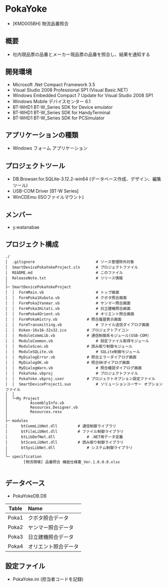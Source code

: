 # PokaYoke  

- [KMD005BH] 物流品番照合  


## 概要  

- 社内現品票の品番とメーカー現品票の品番を照合し、結果を通知する  


## 開発環境  

- Microsoft .Net Compact Framework 3.5  
- Visual Studio 2008 Professional SP1 (Visual Basic.NET)  
- Windows Embedded Compact 7 Update for Visual Studio 2008 SP1   
- Windows Mobile デバイスセンター 6.1  
- BT-WHD1 BT-W_Series SDK for Device emulator  
- BT-WHD1 BT-W_Series SDK for HandyTerminal  
- BT-WHD1 BT-W_Series SDK for PCSimulator  


## アプリケーションの種類  

- Windows フォーム アプリケーション  


## プロジェクトツール  
- DB.Browser.for.SQLite-3.12.2-win64 (データベース作成、デザイン、編集ツール)  
- USB-COM Driver [BT-W Series]   
- WinCDEmu (ISOファイルマウント)  


## メンバー  

- y.watanabae  


## プロジェクト構成  

~~~
./
│  .gitignore							# ソース管理除外対象  
│  SmartDevicePokaYokeProject.sln		# プロジェクトファイル  
│  README.md							# このファイル  
│  ReleaseNote.txt						# リリース情報  
│  
├─ SmartDevicePokaYokeProject
│  │  FormMain.vb						# トップ画面  
│  │  FormPoka1Kubota.vb				# クボタ照合画面  
│  │  FormPoka2Yanmar.vb				# ヤンマー照合画面  
│  │  FormPoka3Hitati.vb				# 日立建機照合画面  
│  │  FormPoka4Orient.vb				# オリエント照合画面  
│  │  FormPokaHistry.vb				# 照合履歴表示画面  
│  │  FormTransmitting.vb				# ファイル送信ダイアログ画面  
│  │  Koken-16x16-32x32.ico			# プロジェクトアイコン  
│  │  ModuleCommLib.vb				# 通信制御系モジュール(USB-COM)  
│  │  ModuleCommon.vb					# 設定ファイル取得モジュール  
│  │  ModuleScan.vb					# 読み取り制御モジュール  
│  │  ModuleSQLite.vb					# SQLite制御モジュール  
│  │  MyDialogError.vb				# 照合エラーダイアログ画面  
│  │  MyDialogOK.vb					# 照合OKダイアログ画面  
│  │  MyDialogWarn.vb					# 照合確認ダイアログ画面  
│  │  PokaYoke.vbproj					# プロジェクトファイル  
│  │  PokaYoke.vbproj.user			# プロジェクトオプション設定ファイル  
│  │  SmartDeviceProject1.suo			# ソリューションユーザー オプションファイル  
│  │          
│  └─My Project  
│          AssemblyInfo.vb  
│          Resources.Designer.vb  
│          Resources.resx  
│          
├─ modules  
│      btCommLibNet.dll			# 通信制御ライブラリ  
│      btFileLibNet.dll			# ファイル制御ライブラリ  
│      btLibDefNet.dll				# .NET用データ定義  
│      btScanLibNet.dll			# 読み取り制御ライブラリ  
│      btSysLibNet.dll				# システム制御ライブラリ  
│      
└─ specification  
        [物流現場] 品番照合 機能仕様書_Ver.1.0.0.0.xlsx  
        
~~~


## データベース  

- PokaYokeDB.DB  

| Table    | Name                      |  
| :------: | :------------------------ |  
| Poka1    | クボタ照合データ          |  
| Poka2    | ヤンマー照合データ        |  
| Poka3    | 日立建機照合データ        |  
| Poka4    | オリエント照合データ      |  


## 設定ファイル  

- PokaYoke.ini  (担当者コードを記録)  


